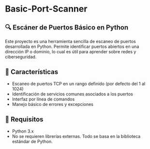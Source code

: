 # Basic-Port-Scanner
## 🔍 Escáner de Puertos Básico en Python

Este proyecto es una herramienta sencilla de escaneo de puertos desarrollada en Python. Permite identificar puertos abiertos en una dirección IP o dominio, lo cual es útil para aprender sobre redes y ciberseguridad.

## 🚀 Características

- Escaneo de puertos TCP en un rango definido (por defecto del 1 al 1024)
- Identificación de servicios comunes asociados a los puertos
- Interfaz por línea de comandos
- Manejo básico de errores y excepciones

## 🧰 Requisitos

- Python 3.x
- No se requieren librerías externas. Todo se basa en la biblioteca estándar de Python.
